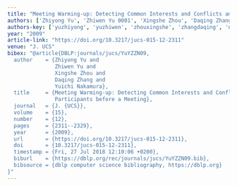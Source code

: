 ```yaml
---
title: "Meeting Warming-up: Detecting Common Interests and Conflicts among Participants before a Meeting."
authors: ['Zhiyong Yu', 'Zhiwen Yu 0001', 'Xingshe Zhou', 'Daqing Zhang 0001', 'Yuichi Nakamura']
authors-key: ['yuzhiyong', 'yuzhiwen', 'zhouxingshe', 'zhangdaqing', 'nakamurayuichi']
year: "2009"
article-link: "https://doi.org/10.3217/jucs-015-12-2311"
venue: "J. UCS"
bibex: "@article{DBLP:journals/jucs/YuYZZN09,
  author    = {Zhiyong Yu and
               Zhiwen Yu and
               Xingshe Zhou and
               Daqing Zhang and
               Yuichi Nakamura},
  title     = {Meeting Warming-up: Detecting Common Interests and Conflicts among
               Participants before a Meeting},
  journal   = {J. {UCS}},
  volume    = {15},
  number    = {12},
  pages     = {2311--2329},
  year      = {2009},
  url       = {https://doi.org/10.3217/jucs-015-12-2311},
  doi       = {10.3217/jucs-015-12-2311},
  timestamp = {Fri, 27 Jul 2018 12:10:06 +0200},
  biburl    = {https://dblp.org/rec/journals/jucs/YuYZZN09.bib},
  bibsource = {dblp computer science bibliography, https://dblp.org}
}"
---
```

